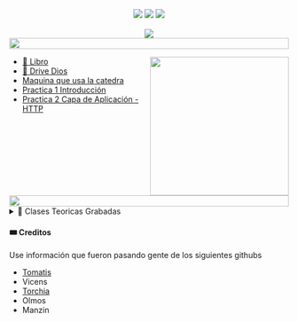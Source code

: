 
<div align="center"> <img src='https://img.shields.io/badge/contributions-welcome-brightgreen.svg?style=flat'>
<img src='https://img.shields.io/github/stars/Fabian-Martinez-Rincon/Redes-y-Comunicaciones'>
<img src='https://img.shields.io/github/repo-size/Fabian-Martinez-Rincon/Redes-y-Comunicaciones'> </div>

<br>


<div align="center"> 
<img src="https://readme-typing-svg.demolab.com?font=Fira+Code&size=30&duration=1200&pause=1000&color=F78E23&center=true&width=435&lines=Redes y Comunicaciones"/>



</div>



<img src= 'https://i.gifer.com/origin/8c/8cd3f1898255c045143e1da97fbabf10_w200.gif' height="20" width="100%">
<p><img width="250" align='right' src="https://media.giphy.com/media/6baW5lF9UxI6lfpc0c/giphy.gif"></p>


- [📕 Libro](https://drive.google.com/file/d/1w921vXwh6biZZB5UO2xDTcf8YuaSn4nQ/view)
- [📁 Drive Dios](https://drive.google.com/drive/folders/1PpIuw0DNzg91yChKWdSRtn9jRsmsN1nJ)
- [Maquina que usa la catedra](https://archivos.linti.unlp.edu.ar/index.php/s/L1QqkFChXW2CCXQ)
- [Practica 1 Introducción](https://fabian-martinez-rincon.github.io/Redes-y-Comunicaciones/Documentos/Practica1/Practica1Final.html)
- [Practica 2 Capa de Aplicación - HTTP](/Documentos/Practica2/Practica2.html)


<img src= 'https://i.gifer.com/origin/8c/8cd3f1898255c045143e1da97fbabf10_w200.gif' height="20" width="100%">



<details><summary>🎥 Clases Teoricas Grabadas</summary>

- [Presentación de la materia - 9/3](https://bigbluebutton.linti.unlp.edu.ar/playback/presentation/2.3/472904f53442431feff992fb77aa2b44dca73578-1646862489077)
- [Conceptos introductorios y Capa de aplicación (Intro) - 16/3](https://bigbluebutton.linti.unlp.edu.ar/playback/presentation/2.3/e53200e0f691a70ceb98ef960773faa779a0f3c8-1647468073015)
- [Capa de aplicación - HTTP - 23/3](https://bigbluebutton.linti.unlp.edu.ar/playback/presentation/2.3/25bedccfb8dd9ab30f442c6636143000e1dae0d3-1648072284229)
- [Capa de aplicación - HTTP (Cont) y DNS -30/3](https://bigbluebutton.linti.unlp.edu.ar/playback/presentation/2.3/7822bf5e3e634bd078e9ecafd192abfa3eb863f1-1648676357874)
- [Capa de aplicación - DNS (cont) , FTP y Mail (Intro) - 6/4](https://bigbluebutton.linti.unlp.edu.ar/playback/presentation/2.3/109875a7e015e2e1974b60f72bd7dcee4a92d14c-1649282314287)
- [Capa de aplic - Mail y Capa de Transporte(Intro) - 13/4](https://bigbluebutton.linti.unlp.edu.ar/playback/presentation/2.3/7fb26872c9aae8f1bebfe34017d48a8dd2bfddba-1649886587941)
- [Capa de transporte - 20/4](https://bigbluebutton.linti.unlp.edu.ar/playback/presentation/2.3/51dddba72150c621c4517d51711c08ea8f7015c6-1650492050091)
- [Capa de transporte (cont) - 27/4](https://bigbluebutton.linti.unlp.edu.ar/playback/presentation/2.3/15938871ab0dcda82c2e9437146a529d2140a07a-1651096552662)
- [Capa de transporte (cont) e Intro a capa de red- 4/5](https://bigbluebutton.linti.unlp.edu.ar/playback/presentation/2.3/b6806a4a9e1b358b1a2c30a631640c626295f987-1651699822073)
- [Capa de red - 11/5](https://bigbluebutton.linti.unlp.edu.ar/playback/presentation/2.3/6e47e71679494159e62cb18b4db65fa855f49503-1652306386693)
- [Capa de enlace- 1/6](https://bigbluebutton.linti.unlp.edu.ar/playback/presentation/2.3/85f68a320bfb3f9801a19eb5c92d05bcaa7ec28b-1654120460566)
- [Capa de enlace - 8/6](https://bigbluebutton.linti.unlp.edu.ar/playback/presentation/2.3/d229a2a23736ed64601f03de677f06ac557f8239-1654724694422)
</details>


#### 🎟️ Creditos

Use información que fueron pasando gente de los siguientes githubs

- [Tomatis](https://github.com/fotscode)
- Vicens
- [Torchia](https://github.com/LautaroTorchia)
- Olmos
- Manzin
